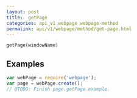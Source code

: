 ```yaml
---
layout: post
title:  getPage
categories: api_v1 webpage webpage-method
permalink: api/v1/webpage/method/get-page.html
---
```


`getPage(windowName)`

## Examples

```javascript
var webPage = require('webpage');
var page = webPage.create();
// @TODO: Finish page.getPage example.
```








